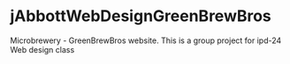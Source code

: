 # jAbbottWebDesignGreenBrewBros
Microbrewery - GreenBrewBros website. This is a group project for ipd-24 Web design class
